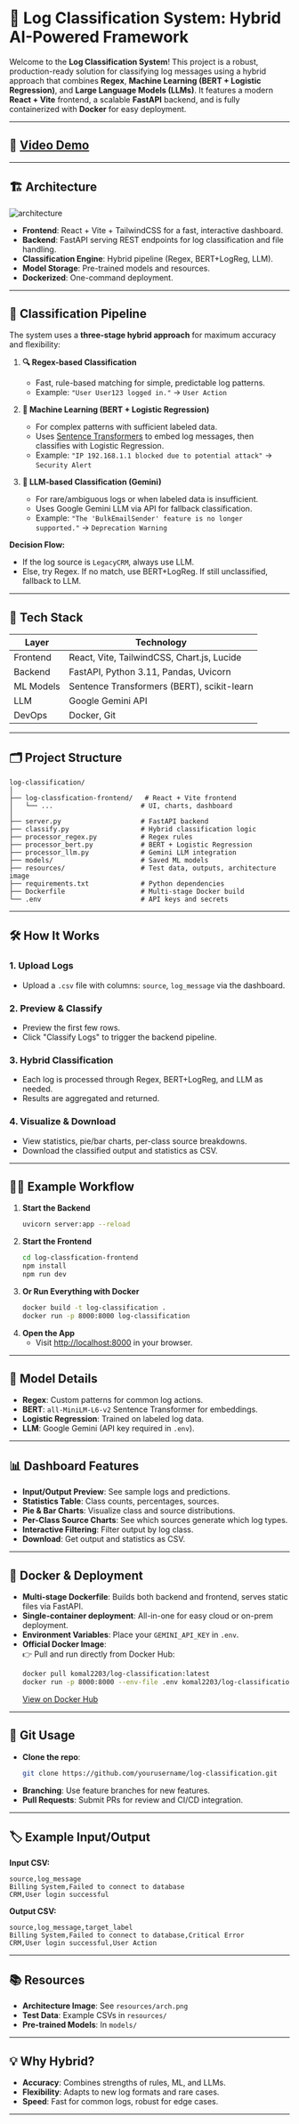 # 🚀 Log Classification System: Hybrid AI-Powered Framework

Welcome to the **Log Classification System**! This project is a robust, production-ready solution for classifying log messages using a hybrid approach that combines **Regex**, **Machine Learning (BERT + Logistic Regression)**, and **Large Language Models (LLMs)**. It features a modern **React + Vite** frontend, a scalable **FastAPI** backend, and is fully containerized with **Docker** for easy deployment.

---

## 📸 [Video Demo](https://drive.google.com/file/d/1YYo5-O3kUDNjOMb7RweLPCOKc9U8GzHC/view?usp=sharing)

---

## 🏗️ Architecture

![architecture](resources/arch.png)

- **Frontend**: React + Vite + TailwindCSS for a fast, interactive dashboard.
- **Backend**: FastAPI serving REST endpoints for log classification and file handling.
- **Classification Engine**: Hybrid pipeline (Regex, BERT+LogReg, LLM).
- **Model Storage**: Pre-trained models and resources.
- **Dockerized**: One-command deployment.

---

## 🧠 Classification Pipeline

The system uses a **three-stage hybrid approach** for maximum accuracy and flexibility:

1. **🔍 Regex-based Classification**
   - Fast, rule-based matching for simple, predictable log patterns.
   - Example: `"User User123 logged in."` → `User Action`

2. **🤖 Machine Learning (BERT + Logistic Regression)**
   - For complex patterns with sufficient labeled data.
   - Uses [Sentence Transformers](https://www.sbert.net/) to embed log messages, then classifies with Logistic Regression.
   - Example: `"IP 192.168.1.1 blocked due to potential attack"` → `Security Alert`

3. **🦾 LLM-based Classification (Gemini)**
   - For rare/ambiguous logs or when labeled data is insufficient.
   - Uses Google Gemini LLM via API for fallback classification.
   - Example: `"The 'BulkEmailSender' feature is no longer supported."` → `Deprecation Warning`

**Decision Flow:**
- If the log source is `LegacyCRM`, always use LLM.
- Else, try Regex. If no match, use BERT+LogReg. If still unclassified, fallback to LLM.

---

## 🧰 Tech Stack

| Layer      | Technology                                    |
|------------|-----------------------------------------------|
| Frontend   | React, Vite, TailwindCSS, Chart.js, Lucide    |
| Backend    | FastAPI, Python 3.11, Pandas, Uvicorn         |
| ML Models  | Sentence Transformers (BERT), scikit-learn    |
| LLM        | Google Gemini API                             |
| DevOps     | Docker, Git                                   |

---

## 🗂️ Project Structure

```
log-classification/
│
├── log-classfication-frontend/   # React + Vite frontend
│   └── ...                      # UI, charts, dashboard
│
├── server.py                    # FastAPI backend
├── classify.py                  # Hybrid classification logic
├── processor_regex.py           # Regex rules
├── processor_bert.py            # BERT + Logistic Regression
├── processor_llm.py             # Gemini LLM integration
├── models/                      # Saved ML models
├── resources/                   # Test data, outputs, architecture image
├── requirements.txt             # Python dependencies
├── Dockerfile                   # Multi-stage Docker build
└── .env                         # API keys and secrets
```

---

## 🛠️ How It Works

### 1. **Upload Logs**
- Upload a `.csv` file with columns: `source`, `log_message` via the dashboard.

### 2. **Preview & Classify**
- Preview the first few rows.
- Click "Classify Logs" to trigger the backend pipeline.

### 3. **Hybrid Classification**
- Each log is processed through Regex, BERT+LogReg, and LLM as needed.
- Results are aggregated and returned.

### 4. **Visualize & Download**
- View statistics, pie/bar charts, per-class source breakdowns.
- Download the classified output and statistics as CSV.

---

## 🧑‍💻 Example Workflow

1. **Start the Backend**
   ```bash
   uvicorn server:app --reload
   ```
2. **Start the Frontend**
   ```bash
   cd log-classfication-frontend
   npm install
   npm run dev
   ```
3. **Or Run Everything with Docker**
   ```bash
   docker build -t log-classification .
   docker run -p 8000:8000 log-classification
   ```
4. **Open the App**
   - Visit [http://localhost:8000](http://localhost:8000) in your browser.

---

## 🧪 Model Details

- **Regex**: Custom patterns for common log actions.
- **BERT**: `all-MiniLM-L6-v2` Sentence Transformer for embeddings.
- **Logistic Regression**: Trained on labeled log data.
- **LLM**: Google Gemini (API key required in `.env`).

---

## 📊 Dashboard Features

- **Input/Output Preview**: See sample logs and predictions.
- **Statistics Table**: Class counts, percentages, sources.
- **Pie & Bar Charts**: Visualize class and source distributions.
- **Per-Class Source Charts**: See which sources generate which log types.
- **Interactive Filtering**: Filter output by log class.
- **Download**: Get output and statistics as CSV.

---

## 🐳 Docker & Deployment

- **Multi-stage Dockerfile**: Builds both backend and frontend, serves static files via FastAPI.
- **Single-container deployment**: All-in-one for easy cloud or on-prem deployment.
- **Environment Variables**: Place your `GEMINI_API_KEY` in `.env`.
- **Official Docker Image**:  
  👉 Pull and run directly from Docker Hub:  
  ```bash
  docker pull komal2203/log-classification:latest
  docker run -p 8000:8000 --env-file .env komal2203/log-classification:latest
  ```
  [View on Docker Hub](https://hub.docker.com/u/komal2203)

---

## 📝 Git Usage

- **Clone the repo**:
  ```bash
  git clone https://github.com/yourusername/log-classification.git
  ```
- **Branching**: Use feature branches for new features.
- **Pull Requests**: Submit PRs for review and CI/CD integration.

---

## 🏷️ Example Input/Output

**Input CSV:**
```csv
source,log_message
Billing System,Failed to connect to database
CRM,User login successful
```

**Output CSV:**
```csv
source,log_message,target_label
Billing System,Failed to connect to database,Critical Error
CRM,User login successful,User Action
```

---

## 📚 Resources

- **Architecture Image**: See `resources/arch.png`
- **Test Data**: Example CSVs in `resources/`
- **Pre-trained Models**: In `models/`

---

## 💡 Why Hybrid?

- **Accuracy**: Combines strengths of rules, ML, and LLMs.
- **Flexibility**: Adapts to new log formats and rare cases.
- **Speed**: Fast for common logs, robust for edge cases.

---

